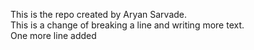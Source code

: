 This is the repo created by Aryan Sarvade.
<br>
This is a change of breaking a line and writing more text.
<br>
One more line added